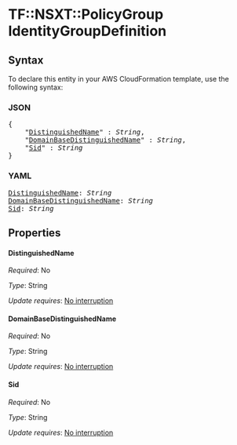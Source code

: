 # TF::NSXT::PolicyGroup IdentityGroupDefinition

## Syntax

To declare this entity in your AWS CloudFormation template, use the following syntax:

### JSON

<pre>
{
    "<a href="#distinguishedname" title="DistinguishedName">DistinguishedName</a>" : <i>String</i>,
    "<a href="#domainbasedistinguishedname" title="DomainBaseDistinguishedName">DomainBaseDistinguishedName</a>" : <i>String</i>,
    "<a href="#sid" title="Sid">Sid</a>" : <i>String</i>
}
</pre>

### YAML

<pre>
<a href="#distinguishedname" title="DistinguishedName">DistinguishedName</a>: <i>String</i>
<a href="#domainbasedistinguishedname" title="DomainBaseDistinguishedName">DomainBaseDistinguishedName</a>: <i>String</i>
<a href="#sid" title="Sid">Sid</a>: <i>String</i>
</pre>

## Properties

#### DistinguishedName

_Required_: No

_Type_: String

_Update requires_: [No interruption](https://docs.aws.amazon.com/AWSCloudFormation/latest/UserGuide/using-cfn-updating-stacks-update-behaviors.html#update-no-interrupt)

#### DomainBaseDistinguishedName

_Required_: No

_Type_: String

_Update requires_: [No interruption](https://docs.aws.amazon.com/AWSCloudFormation/latest/UserGuide/using-cfn-updating-stacks-update-behaviors.html#update-no-interrupt)

#### Sid

_Required_: No

_Type_: String

_Update requires_: [No interruption](https://docs.aws.amazon.com/AWSCloudFormation/latest/UserGuide/using-cfn-updating-stacks-update-behaviors.html#update-no-interrupt)

